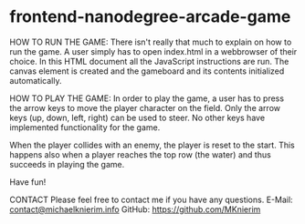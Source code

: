 frontend-nanodegree-arcade-game
===============================

HOW TO RUN THE GAME:
There isn't really that much to explain on how to run the game. A user simply has to open index.html in a webbrowser of their choice. In this HTML document all the JavaScript instructions are run. The canvas element is created and the gameboard and its contents initialized automatically.

HOW TO PLAY THE GAME:
In order to play the game, a user has to press the arrow keys to move the player character on the field. Only the arrow keys (up, down, left, right) can be used to steer. No other keys have implemented functionality for the game.

When the player collides with an enemy, the player is reset to the start. This happens also when a player reaches the top row (the water) and thus succeeds in playing the game.

Have fun!

CONTACT
Please feel free to contact me if you have any questions.
E-Mail: contact@michaelknierim.info
GitHub: https://github.com/MKnierim